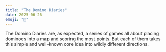 ```yaml
---
title: "The Domino Diaries"
date: 2025-06-26
emoji: "🧮"
---
```


The Domino Diaries are, as expected, a series of games all about placing dominoes into a map and scoring the most points. But each of them takes this simple and well-known core idea into wildly different directions.
